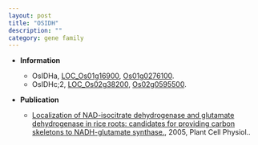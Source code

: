 ```yaml
---
layout: post
title: "OSIDH"
description: ""
category: gene family
---
```


* **Information**  
    + OsIDHa, [LOC_Os01g16900](http://rice.plantbiology.msu.edu/cgi-bin/ORF_infopage.cgi?orf=LOC_Os01g16900), [Os01g0276100](http://rapdb.dna.affrc.go.jp/viewer/gbrowse_details/irgsp1?name=Os01g0276100).
    + OsIDHc;2, [LOC_Os02g38200](http://rice.plantbiology.msu.edu/cgi-bin/ORF_infopage.cgi?orf=LOC_Os02g38200), [Os02g0595500](http://rapdb.dna.affrc.go.jp/viewer/gbrowse_details/irgsp1?name=Os02g0595500).

* **Publication**  
    + [Localization of NAD-isocitrate dehydrogenase and glutamate dehydrogenase in rice roots: candidates for providing carbon skeletons to NADH-glutamate synthase.](http://www.ncbi.nlm.nih.gov/pubmed?term=Localization+of+NAD-isocitrate+dehydrogenase+and+glutamate+dehydrogenase+in+rice+roots:+candidates+for+providing+carbon+skeletons+to+NADH-glutamate+synthase.%5BTitle%5D), 2005, Plant Cell Physiol..


